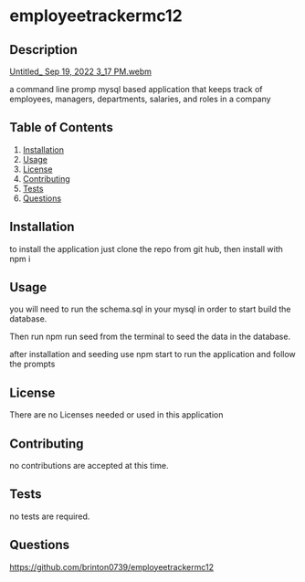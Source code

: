 # employeetrackermc12

## Description

[Untitled_ Sep 19, 2022 3_17 PM.webm](https://user-images.githubusercontent.com/103536550/191125865-1d35c79a-0a85-46ba-a8a8-a9e78de43926.webm)



a command line promp mysql based application that keeps track of employees, managers, departments, salaries, and roles in a company

## Table of Contents

1. [Installation](#installation)
2. [Usage](#usage)
3. [License](#license)
4. [Contributing](#contributing)
5. [Tests](#tests)
6. [Questions](#questions)

## Installation

to install the application just clone the repo from git hub, then install with npm i

## Usage

you will need to run the schema.sql in your mysql in order to start build the database.

Then run npm run seed from the terminal to seed the data in the database.

after installation and seeding use npm start to run the application and follow the prompts
## License

There are no Licenses needed or used in this application

## Contributing

no contributions are accepted at this time.

## Tests

no tests are required.

## Questions

https://github.com/brinton0739/employeetrackermc12





